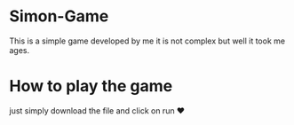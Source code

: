 # Simon-Game
This is a simple game developed by me it is not complex but well it 
took me ages.

# How to play the game 
just simply download the file and click on run ❤️
